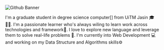 ![Github Banner](https://user-images.githubusercontent.com/68144578/214767065-5e85c25f-63b5-4a6e-b716-7696d035437b.jpg)


I'm a graduate student in degree science computer[] from UiTM Jasin 	:mortar_board: :man_student:. I'm a passionate learner who's always wiling to learn work across technologies and framework:ledger:. I love to explore new language and leverage them to solve real-life problems :raised_hands:. I'm currently into Web Development :computer: and working on my Data Structure and Algorithms skills:gear:





